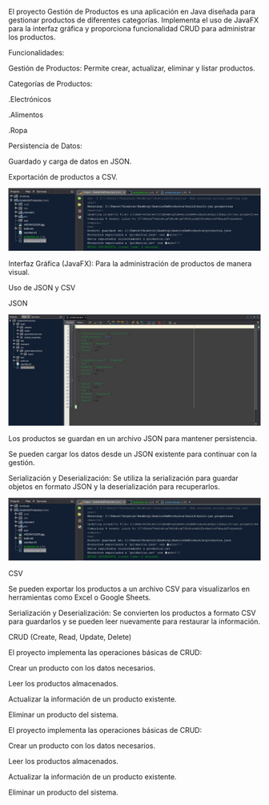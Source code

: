 El proyecto Gestión de Productos es una aplicación en Java diseñada para gestionar productos de diferentes categorías. Implementa el uso de JavaFX para la interfaz gráfica y proporciona funcionalidad CRUD para administrar los productos.

Funcionalidades:

Gestión de Productos: Permite crear, actualizar, eliminar y listar productos.

Categorías de Productos:

.Electrónicos

.Alimentos

.Ropa

Persistencia de Datos:

Guardado y carga de datos en JSON.

Exportación de productos a CSV.

![image alt](https://github.com/valentinpagura/GestionDeProductos/blob/main/SERIALIZACIONES.jpg?raw=true)

Interfaz Gráfica (JavaFX): Para la administración de productos de manera visual.



Uso de JSON y CSV

JSON

![imgae alt](https://github.com/valentinpagura/GestionDeProductos/blob/main/ARCHIVOJSON.jpg?raw=true)

Los productos se guardan en un archivo JSON para mantener persistencia.

Se pueden cargar los datos desde un JSON existente para continuar con la gestión.

Serialización y Deserialización: Se utiliza la serialización para guardar objetos en formato JSON y la deserialización para recuperarlos.

![image alt](https://github.com/valentinpagura/GestionDeProductos/blob/main/SERIALIZACIONES.jpg?raw=true)

CSV

Se pueden exportar los productos a un archivo CSV para visualizarlos en herramientas como Excel o Google Sheets.

Serialización y Deserialización: Se convierten los productos a formato CSV para guardarlos y se pueden leer nuevamente para restaurar la información.

CRUD (Create, Read, Update, Delete)

El proyecto implementa las operaciones básicas de CRUD:

Crear un producto con los datos necesarios.

Leer los productos almacenados.

Actualizar la información de un producto existente.

Eliminar un producto del sistema.

El proyecto implementa las operaciones básicas de CRUD:

Crear un producto con los datos necesarios.

Leer los productos almacenados.

Actualizar la información de un producto existente.

Eliminar un producto del sistema.
